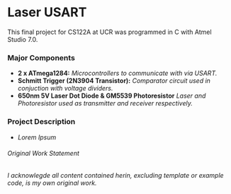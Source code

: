 # Laser USART
This final project for CS122A at UCR was programmed in C with Atmel Studio 7.0.  

### Major Components
  * **2 x ATmega1284:** *Microcontrollers to communicate with via USART.*
  * **Schmitt Trigger (2N3904 Transistor):** *Comparator circuit used in conjuction with voltage dividers.*
  * **650nm 5V Laser Dot Diode & GM5539 Photoresistor** *Laser and Photoresistor used as transmitter and receiver respectively.*
  
### Project Description
   * *Lorem Ipsum*
###### Original Work Statement
*I acknowlegde all content contained herin, excluding template or example code, is my own original work.*
